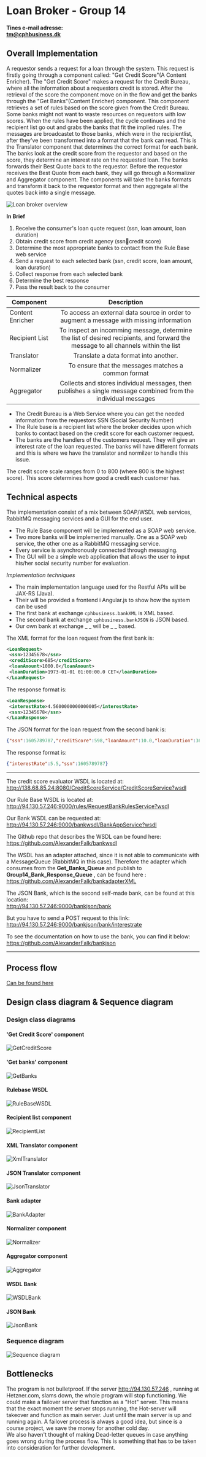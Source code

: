 # Loan Broker - Group 14

**Tines e-mail adresse: 
<br>tm@cphbusiness.dk**</br>


## Overall Implementation  
A requestor sends a request for a loan through the system. This request is firstly going through a component called: "Get Credit Score"(A Content Enricher). The "Get Credit Score" makes a request for the Credit Bureau, where all the information about a requestors credit is stored. After the retrieval of the score the component move on in the flow and get the banks through the "Get Banks"(Content Enricher) component. This component retrieves a set of rules based on the score given from the Credit Bureau. Some banks might not want to waste resources on requestors with low scores. When the rules have been applied, the cycle continues and the recipient list go out and grabs the banks that fit the implied rules. The messages are broadcastet to those banks, which were in the recipientlist, after they've been transformed into a format that the bank can read. This is the Translator component that determines the correct format for each bank. The banks look at the credit score from the requestor and based on the score, they determine an interest rate on the requested loan. The banks forwards their Best Quote back to the requestor. Before the requestor receives the Best Quote from each bank, they will go through a Normalizer and Aggregator component. The components will take the banks formats and transform it back to the requestor format and then aggregate all the quotes back into a single message.  

![Loan broker overview](https://github.com/dbdness/SI-LoanBroker-Group14/blob/master/Loan%20Broker%20overview.png)
  
**In Brief**  
1. Receive the consumer's loan quote request (ssn, loan amount, loan duration)
2. Obtain credit score from credit agency (ssncredit score)  
3. Determine the most appropriate banks to contact from the Rule Base web service  
4. Send a request to each selected bank (ssn, credit score, loan amount, loan duration)  
5. Collect response from each selected bank  
6. Determine the best response  
7. Pass the result back to the consumer

| Component                 | Description
| -------------             |:-------------:
| Content Enricher          | To access an external data source in order to augment a message with missing information  
| Recipient List            | To inspect an incomming message, determine the list of desired recipients, and forward the message to all channels within the list
| Translator                | Translate a data format into another.  
| Normalizer                | To ensure that the messages matches a common format 
| Aggregator                | Collects and stores individual messages, then publishes a single message combined from the individual messages  
  
* The Credit Bureau is a Web Service where you can get the needed information from the requestors SSN (Social Security Number)
* The Rule base is a recipient list where the broker decides upon which banks to contact based on the credit score for each customer request.
* The banks are the handlers of the customers request. They will give an interest rate of the loan requested. The banks will have different formats and this is where we have the translator and normilzer to handle this issue.  
  
The credit score scale ranges from 0 to 800 (where 800 is the highest score). This score determines how good a credit each customer has.

## Technical aspects

The implementation consist of a mix between SOAP/WSDL web services, RabbitMQ messaging services and a GUI for the end user.
* The Rule Base component will be implemented as a SOAP web service.
* Two more banks will be implemented manually. One as a SOAP web service, the other one as a RabbitMQ messaging service. 
* Every service is asynchronously connected through messaging. 
* The GUI will be a simple web application that allows the user to input his/her social security number for evaluation.


*Implementation techniques*
* The main implementation language used for the Restful APIs  will be JAX-RS (Java).  
* Their will be provided a frontend i Angular.js to show how the system can be used  
* The first bank at exchange `cphbusiness.bankXML` is XML based.
* The second bank at exchange `cphbusiness.bankJSON` is JSON based. 
* Our own bank at exchange _ _ will be _ _ based. 

The XML format for the loan request from the first bank is:
```xml
<LoanRequest>
 <ssn>12345678</ssn>
 <creditScore>685</creditScore>
 <loanAmount>1000.0</loanAmount>
 <loanDuration>1973-01-01 01:00:00.0 CET</loanDuration>
</LoanRequest>
```

The response format is:
```xml
<LoanResponse>
 <interestRate>4.5600000000000005</interestRate>
 <ssn>12345678</ssn>
</LoanResponse>
```



The JSON format for the loan request from the second bank is:
```json
{"ssn":1605789787,"creditScore":598,"loanAmount":10.0,"loanDuration":360}
```

The  response format is:
```json
{"interestRate":5.5,"ssn":1605789787}
```

---

The credit score evaluator WSDL is located at: <br>
http://138.68.85.24:8080/CreditScoreService/CreditScoreService?wsdl 
</br>

Our Rule Base WSDL is located at: <br>
http://94.130.57.246:9000/rules/RequestBankRulesService?wsdl
</br>

Our Bank WSDL can be requested at: <br>
http://94.130.57.246:9000/bankwsdl/BankAppService?wsdl
<br>

The Github repo that describes the WSDL can be found here: <br>
https://github.com/AlexanderFalk/bankwsdl
<br>

The WSDL has an adapter attached, since it is not able to communicate with a MessageQueue (RabbitMQ in this case). 
Therefore the adapter which consumes from the **Get_Banks_Queue** and publish to **Group14_Bank_Response_Queue** , can be found here : <br>
https://github.com/AlexanderFalk/bankadapterXML
<br>

The JSON Bank, which is the second self-made bank, can be found at this location: <br>
http://94.130.57.246:9000/bankjson/bank 
<br>

But you have to send a POST request to this link: <br>
http://94.130.57.246:9000/bankjson/bank/interestrate 
<br>

To see the documentation on how to use the bank, you can find it below: <br>
https://github.com/AlexanderFalk/bankjson 
<br>

---

## Process flow
[Can be found here](https://github.com/dbdness/SI-LoanBroker-Group14/blob/master/Process%20flow.pdf)

## Design class diagram & Sequence diagram
### Design class diagrams
#### 'Get Credit Score' component
![GetCreditScore](https://github.com/dbdness/SI-LoanBroker-Group14/blob/master/Domain%20models/Get_Credit_Score_Domain_Model.jpg)

#### 'Get banks' component
![GetBanks](https://github.com/dbdness/SI-LoanBroker-Group14/blob/master/Domain%20models/Get_Banks_Diagram.jpg)

#### Rulebase WSDL
![RuleBaseWSDL](https://github.com/dbdness/SI-LoanBroker-Group14/blob/master/Domain%20models/Rules_WSDL_Domain_Model.jpg)

#### Recipient list component
![RecipientList](https://github.com/dbdness/SI-LoanBroker-Group14/blob/master/Domain%20models/Recipient_List_Domain_Model.jpg)

#### XML Translator component
![XmlTranslator](https://github.com/dbdness/SI-LoanBroker-Group14/blob/master/Domain%20models/XML_Translator_Domain_Model.jpg)

#### JSON Translator component
![JsonTranslator](https://github.com/dbdness/SI-LoanBroker-Group14/blob/master/Domain%20models/JSON_Translator_Domain_Model.jpg)

#### Bank adapter
![BankAdapter](https://github.com/dbdness/SI-LoanBroker-Group14/blob/master/Domain%20models/Bank_Adapter_Domain_Model.jpg)

#### Normalizer component
![Normalizer](https://github.com/dbdness/SI-LoanBroker-Group14/blob/master/Domain%20models/Normalizer_Domain_Model.jpg)

#### Aggregator component 
![Aggregator](https://github.com/dbdness/SI-LoanBroker-Group14/blob/master/Domain%20models/Aggregator_Domain_Model.jpg)

#### WSDL Bank
![WSDLBank](https://github.com/dbdness/SI-LoanBroker-Group14/blob/master/Domain%20models/BANK_WSDL_Domain_Model.jpg)

#### JSON Bank
![JsonBank](https://github.com/dbdness/SI-LoanBroker-Group14/blob/master/Domain%20models/Bank_Json_Domain_Model.jpg)

### Sequence diagram
![Sequence diagram](https://github.com/dbdness/SI-LoanBroker-Group14/blob/master/SSD%20-%20LoanBroker.jpg)

## Bottlenecks
The program is not bulletproof. If the server http://94.130.57.246 , running at Hetzner.com, slams down, the whole program will stop functioning. We could make a failover server that function as a "Hot" server. This means that the exact moment the server stops running, the Hot-server will takeover and function as main server. Just until the main server is up and running again. A failover process is always a good idea, but since is a course project, we save the money for another cold day.  
We also haven't thought of making Dead-letter queues in case anything goes wrong during the process flow. This is something that has to be taken into consideration for further development. 
